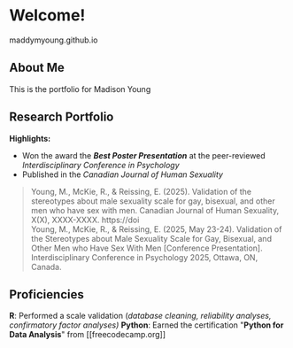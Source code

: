 # Welcome!
maddymyoung.github.io
<br/>
## About Me
This is the portfolio for Madison Young

## Research Portfolio
**Highlights:** 
- Won the award the **_Best Poster Presentation_** at the peer-reviewed _Interdisciplinary Conference in Psychology_
- Published in the _Canadian Journal of Human Sexuality_

> Young, M., McKie, R., & Reissing, E. (2025). Validation of the stereotypes about male sexuality scale for gay, bisexual, and other men who have sex with men. Canadian Journal of Human Sexuality, X(X), XXXX-XXXX. https://doi <br/>
> Young, M., McKie, R., & Reissing, E. (2025, May 23-24). Validation of the Stereotypes about Male Sexuality Scale for Gay, Bisexual, and Other Men who Have Sex With Men [Conference Presentation]. Interdisciplinary Conference in Psychology 2025, Ottawa, ON, Canada.

## Proficiencies
**R**: Performed a scale validation (_database cleaning, reliability analyses, confirmatory factor analyses)_
**Python**: Earned the certification "**Python for Data Analysis**" from [[freecodecamp.org]]
